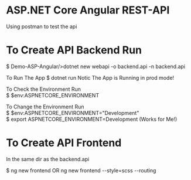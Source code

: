 # ASP.NET Core Angular REST-API<br>
Using postman to test the api

# To Create API Backend Run<br>
$ Demo-ASP-Angular/>dotnet new webapi -o backend.api -n backend.api

To Run The App
$ dotnet run
Notic The App is Running in prod mode!

To Check the Environment Run<br>
$ $env:ASPNETCORE_ENVIRONMENT

To Change the Environment Run<br>
$ $env:ASPNETCORE_ENVIRONMENT="Development"<br>
$ export ASPNETCORE_ENVIRONMENT=Development (Works for Me!)

# To Create API Frontend<br>
In the same dir as the backend.api

$ ng new frontend OR ng new frontend --style=scss --routing
